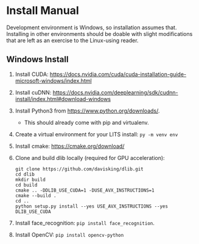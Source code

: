 # Install Manual

Development environment is Windows, so installation assumes that. Installing in other environments should be doable with slight modifications that are left as an exercise to the Linux-using reader.

## Windows Install
1. Install CUDA: https://docs.nvidia.com/cuda/cuda-installation-guide-microsoft-windows/index.html
1. Install cuDNN: https://docs.nvidia.com/deeplearning/sdk/cudnn-install/index.html#download-windows
1. Install Python3 from https://www.python.org/downloads/.
   - This should already come with pip and virtualenv.
1. Create a virtual environment for your LITS install: `py -m venv env`
1. Install cmake: https://cmake.org/download/
1. Clone and build dlib locally (required for GPU acceleration):
    ```
    git clone https://github.com/davisking/dlib.git
    cd dlib
    mkdir build
    cd build
    cmake .. -DDLIB_USE_CUDA=1 -DUSE_AVX_INSTRUCTIONS=1
    cmake --build .
    cd ..
    python setup.py install --yes USE_AVX_INSTRUCTIONS --yes DLIB_USE_CUDA
    ```

1. Install face_recognition: `pip install face_recognition`.
1. Install OpenCV: `pip install opencv-python`

